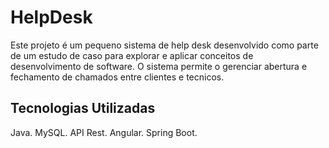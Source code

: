 # HelpDesk
Este projeto é um pequeno sistema de help desk desenvolvido como parte de um estudo de caso para explorar e aplicar conceitos de desenvolvimento de software. O sistema permite o gerenciar abertura e fechamento de chamados entre clientes e tecnicos.
## Tecnologias Utilizadas
Java.
MySQL.
API Rest.
Angular.
Spring Boot.
